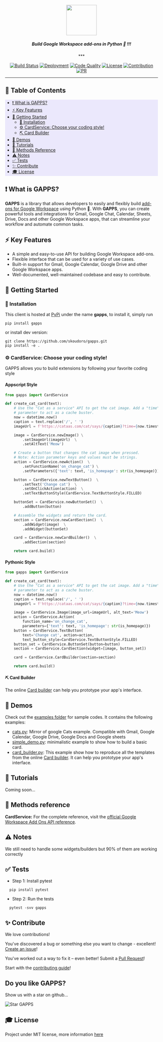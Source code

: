
<p align="center">
<img height="100px" src="https://github.com/skoudoro/gapps/blob/main/docs/source/_static/images/gapps_logo_144.png?raw=true">
</p>

<h5 align="center"> <b>Build Google Workspace add-ons in Python  🐍 !!!</b></h5>

<p align="center">
***
</p>

<div align="center">

[![Build Status](https://github.com/skoudoro/gapps/actions/workflows/test.yml/badge.svg?branch=main)](https://github.com/skoudoro/gapps/actions?query=workflow%3ATest) [![Deployment](https://img.shields.io/pypi/v/gapps.svg?logo=python&logoColor=white)](https://pypi.org/project/gapps/) [![Code Quality](https://api.codacy.com/project/badge/Grade/9c17e95d29cd489ba86411db969a576e)](https://app.codacy.com/manual/skab12/gapps?utm_source=github.com&utm_medium=referral&utm_content=skoudoro/gapps&utm_campaign=Badge_Grade_Dashboard) [![License](https://img.shields.io/badge/License-MIT-blue.svg)](https://opensource.org/licenses/MIT) [![Contribution](https://img.shields.io/badge/contributions-welcome-brightgreen.svg?style=flat)](https://github.com/skoudoro/gapps/blob/master/CONTRIBUTING.rst) [![PR](https://img.shields.io/badge/PRs-welcome-brightgreen.svg?style=flat-square)](https://github.com/skoudoro/gapps/compare)

</div>

<!-- <a href="https://codecov.io/gh/skoudoro/gapps"><img src="https://codecov.io/gh/skoudoro/gapps/branch/master/graph/badge.svg" alt="codecov gapps python"></a>  -->
<!-- <a href="https://github.com/skoudoro/gapps/graphs/contributors"><img src="https://img.shields.io/github/contributors/skoudoro/gapps.svg"></a> -->

---

## 📝 Table of Contents
<div style="background-color: #EBE8FC">

- [❗ What is GAPPS?](#what-is-gapps)
- [⚡ Key Features](#key-features)
- [🏁 Getting Started](#getting-started)
  - [🚜 Installation](#installation)
  - [⚙️ CardService: Choose your coding style!](cardservice-choose-your-coding-style)
  - [⛏️ Card Builder](#card-builder)
- [🚀 Demos](#demos)
- [💬 Tutorials](#tutorials)
- [📄 Methods Reference](#methods-reference)
- [⚠️ Notes](#notes)
- [✅ Tests](#tests)
- [✨ Contribute](#contribute)
- [🎓 License](#license)

</div>


## ❗ What is GAPPS?

**GAPPS**  is a library that allows developers to easily and flexibly build [add-ons for Google Workspace](https://developers.google.com/workspace/add-ons/how-tos/building-gsuite-addons) using Python 🐍. With **GAPPS**, you can create powerful tools and integrations for Gmail, Google Chat, Calendar, Sheets, Drive, Docs and other Google Workspace apps, that can streamline your workflow and automate common tasks.


## ⚡ Key Features

- A simple and easy-to-use API for building Google Workspace add-ons.
- Flexible interface that can be used for a variety of use cases.
- Built-in support for Gmail, Google Calendar, Google Drive and other Google Workspace apps.
- Well-documented, well-maintained codebase and easy to contribute.

## 🏁 Getting Started

### 🚜 Installation

This client is hosted at [PyPi](https://pypi.org/project/gapps/) under the name **gapps**, to install it, simply run

```terminal
pip install gapps
```

or install dev version:

```terminal
git clone https://github.com/skoudoro/gapps.git
pip install -e .
````

### ⚙️ CardService: Choose your coding style!

GAPPS allows you to build extensions by following your favorite coding style

<!--
![](https://developers.google.com/apps-script/add-ons/images/workspace-addons-cats.png) -->
#### Appscript Style

```python
from gapps import CardService

def create_cat_card(text):
    # Use the "Cat as a service" API to get the cat image. Add a "time" URL
    # parameter to act as a cache buster.
    now = datetime.now()
    caption = text.replace('/', ' ')
    imageUrl = f'https://cataas.com/cat/says/{caption}?time={now.timestamp()}'

    image = CardService.newImage() \
        .setImageUrl(imageUrl)  \
        .setAltText('Meow')

    # Create a button that changes the cat image when pressed.
    # Note: Action parameter keys and values must be strings.
    action = CardService.newAction()  \
        .setFunctionName('on_change_cat') \
        .setParameters({'text': text, 'is_homepage': str(is_homepage)})

    button = CardService.newTextButton()  \
        .setText('Change cat')  \
        .setOnClickAction(action)  \
        .setTextButtonStyle(CardService.TextButtonStyle.FILLED)

    buttonSet = CardService.newButtonSet()  \
        .addButton(button)

    # Assemble the widgets and return the card.
    section = CardService.newCardSection()  \
        .addWidget(image)  \
        .addWidget(buttonSet)

    card = CardService.newCardBuilder()  \
        .addSection(section)

    return card.build()

```

#### Pythonic Style

```python
from gapps import CardService

def create_cat_card(text):
    # Use the "Cat as a service" API to get the cat image. Add a "time" URL
    # parameter to act as a cache buster.
    now = datetime.now()
    caption = text.replace('/', ' ')
    imageUrl = f'https://cataas.com/cat/says/{caption}?time={now.timestamp()}'

    image = CardService.Image(image_url=imageUrl, alt_text='Meow')
    action = CardService.Action(
        function_name='on_change_cat',
        parameters={'text': text, 'is_homepage': str(is_homepage)})
    button = CardService.TextButton(
        text='Change cat', action=action,
        text_button_style=CardService.TextButtonStyle.FILLED)
    button_set = CardService.ButtonSet(button=button)
    section = CardService.CardSection(widget=[image, button_set])

    card = CardService.CardBuilder(section=section)

    return card.build()
```

#### ⛏️ Card Builder

The online [Card builder](https://gw-card-builder.web.app/) can help you prototype your app's interface.
## 🚀 Demos

Check out the [examples folder](https://github.com/skoudoro/gapps/tree/main/docs/examples) for sample codes. It contains the following examples:

- [cats.py](https://github.com/skoudoro/gapps/blob/main/docs/examples/cats.py): Mirror of google Cats example. Compatible with Gmail, Google Calendar, Google Drive, Google Docs and Google sheets
- [simple_demo.py](https://github.com/skoudoro/gapps/blob/main/docs/examples/simple_demo.py): minimalistic example to show how to build a basic card.
- [card_builder.py](https://github.com/skoudoro/gapps/blob/main/docs/examples/card_builder_templates.py): This example show how to reproduce all the templates from the online [Card builder](https://gw-card-builder.web.app/). It can help you prototype your app's interface.

## 💬 Tutorials

Coming soon...
## 📄 Methods reference

**CardService:** For the complete reference, visit the [official Google Workspace Add Ons API reference](https://developers.google.com/apps-script/reference/card-service).

## ⚠️ Notes

We still need to handle some widgets/builders but 90% of them are working correctly


## ✅ Tests

* Step 1: Install pytest

```terminal
  pip install pytest
```

* Step 2: Run the tests

```terminal
  pytest -svv gapps
```

## ✨ Contribute

We love contributions!

You've discovered a bug or something else you want to change - excellent! [Create an issue](https://github.com/skoudoro/gapps/issues)!

You've worked out a way to fix it – even better! Submit a [Pull Request](https://github.com/skoudoro/gapps/pulls)!

Start with the [contributing guide](https://github.com/skoudoro/gapps/blob/master/CONTRIBUTING.rst)!

## Do you like GAPPS?

Show us with a star on github...

![Star GAPPS](docs/source/_static/images/star.gif)

## 🎓 License

Project under MIT license, more information [here](https://github.com/skoudoro/gapps/blob/master/LICENSE)
